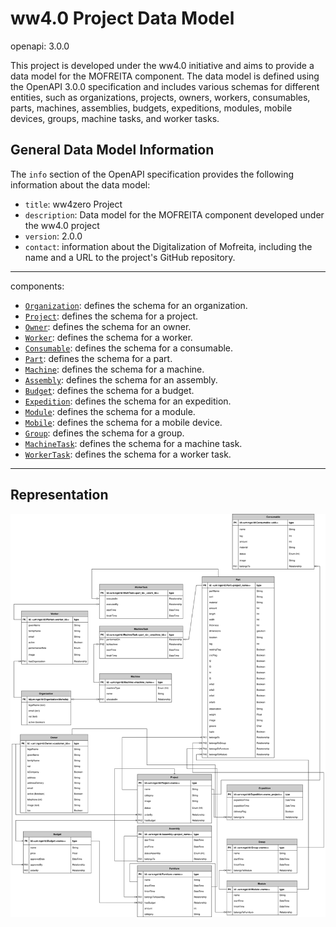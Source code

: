 # ww4.0 Project Data Model

openapi: 3.0.0

This project is developed under the ww4.0 initiative and aims to provide a data model for the MOFREITA component. The data model is defined using the OpenAPI 3.0.0 specification and includes various schemas for different entities, such as organizations, projects, owners, workers, consumables, parts, machines, assemblies, budgets, expeditions, modules, mobile devices, groups, machine tasks, and worker tasks.

## General Data Model Information

The `info` section of the OpenAPI specification provides the following information about the data model:

- `title`: ww4zero Project
- `description`: Data model for the MOFREITA component developed under the ww4.0 project
- `version`: 2.0.0
- `contact`: information about the Digitalization of Mofreita, including the name and a URL to the project's GitHub repository.
 ---

components:


- [`Organization`](https://raw.githubusercontent.com/More-Collaborative-Laboratory/ww4zero/main/organization.yaml#/organization): defines the schema for an organization.
- [`Project`](https://raw.githubusercontent.com/More-Collaborative-Laboratory/ww4zero/main/project.yaml#/project): defines the schema for a project.
- [`Owner`](https://raw.githubusercontent.com/More-Collaborative-Laboratory/ww4zero/main/owner.yaml#/owner): defines the schema for an owner.
- [`Worker`](https://raw.githubusercontent.com/More-Collaborative-Laboratory/ww4zero/main/worker.yaml#/worker): defines the schema for a worker.
- [`Consumable`](https://raw.githubusercontent.com/More-Collaborative-Laboratory/ww4zero/main/consumable.yaml#/consumable): defines the schema for a consumable.
- [`Part`](https://raw.githubusercontent.com/More-Collaborative-Laboratory/ww4zero/main/part.yaml#/part): defines the schema for a part.
- [`Machine`](https://raw.githubusercontent.com/More-Collaborative-Laboratory/ww4zero/main/machine.yaml#/machine): defines the schema for a machine.
- [`Assembly`](https://raw.githubusercontent.com/More-Collaborative-Laboratory/ww4zero/main/assembly.yaml#/assembly): defines the schema for an assembly.
- [`Budget`](https://raw.githubusercontent.com/More-Collaborative-Laboratory/ww4zero/main/budget.yaml#/budget): defines the schema for a budget.
- [`Expedition`](https://raw.githubusercontent.com/More-Collaborative-Laboratory/ww4zero/main/expedition.yaml#/expedition): defines the schema for an expedition.
- [`Module`](https://raw.githubusercontent.com/More-Collaborative-Laboratory/ww4zero/main/module.yaml#/module): defines the schema for a module.
- [`Mobile`](https://raw.githubusercontent.com/More-Collaborative-Laboratory/ww4zero/main/mobile.yaml#/mobile): defines the schema for a mobile device.
- [`Group`](https://raw.githubusercontent.com/More-Collaborative-Laboratory/ww4zero/main/group.yaml#/group): defines the schema for a group.
- [`MachineTask`](https://raw.githubusercontent.com/More-Collaborative-Laboratory/ww4zero/main/machineTask.yaml#/machineTask): defines the schema for a machine task.
- [`WorkerTask`](https://raw.githubusercontent.com/More-Collaborative-Laboratory/ww4zero/main/workerTask.yaml#/workerTask): defines the schema for a worker task.

---

## Representation

![alt text](./Documents/WoodWork.svg)